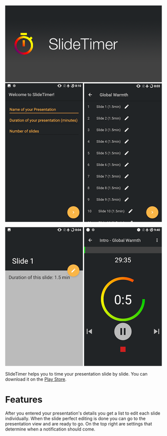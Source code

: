 ![header](img/header.png)
 ![screenshot4](img/Screenshot_4.png)
 ![screenshot1](img/Screenshot_1.png)

 
 ![screenshot2](img/Screenshot_2.png)
 ![screenshot5](img/Screenshot_5.png)


 SlideTimer helps you to time your presentation slide by slide.
 You can download it on the [Play Store](https://play.google.com/store/apps/details?id=com.slidetimer.oli.slidetimer).


# Features
After you entered your presentation's details you get a list to edit each slide individually.
When the slide perfect editing is done you can go to the presentation view and are ready to go.
On the top right are settings that determine when a notification should come.
